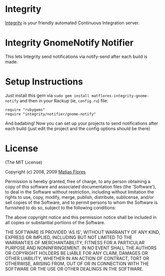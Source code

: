 Integrity
=========

[Integrity][] is your friendly automated Continuous Integration server.

Integrity GnomeNotify Notifier
==============================

This lets Integrity send notifications via notify-send after each build is made.

Setup Instructions
==================

Just install this gem via `sudo gem install matflores-integrity-gnome-notify` and then in your
Rackup (ie, `config.ru`) file:

    require "rubygems"
    require "integrity/notifier/gnome-notify"

And badabing! Now you can set up your projects to send notifications after
each build (just edit the project and the config options should be
there)

License
=======

(The MIT License)

Copyright (c) 2008, 2009 [Matías Flores][matflores]

Permission is hereby granted, free of charge, to any person obtaining
a copy of this software and associated documentation files (the
'Software'), to deal in the Software without restriction, including
without limitation the rights to use, copy, modify, merge, publish,
distribute, sublicense, and/or sell copies of the Software, and to
permit persons to whom the Software is furnished to do so, subject to
the following conditions:

The above copyright notice and this permission notice shall be
included in all copies or substantial portions of the Software.

THE SOFTWARE IS PROVIDED 'AS IS', WITHOUT WARRANTY OF ANY KIND,
EXPRESS OR IMPLIED, INCLUDING BUT NOT LIMITED TO THE WARRANTIES OF
MERCHANTABILITY, FITNESS FOR A PARTICULAR PURPOSE AND NONINFRINGEMENT.
IN NO EVENT SHALL THE AUTHORS OR COPYRIGHT HOLDERS BE LIABLE FOR ANY
CLAIM, DAMAGES OR OTHER LIABILITY, WHETHER IN AN ACTION OF CONTRACT,
TORT OR OTHERWISE, ARISING FROM, OUT OF OR IN CONNECTION WITH THE
SOFTWARE OR THE USE OR OTHER DEALINGS IN THE SOFTWARE.

[Integrity]: http://integrityapp.com
[matflores]: http://matflores.com
